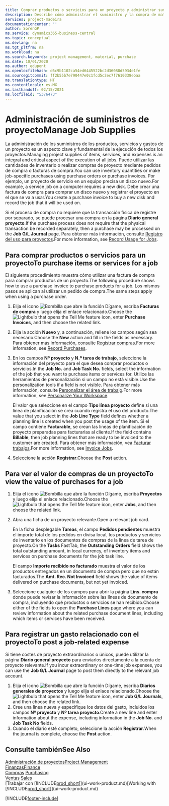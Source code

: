 ```yaml
---
title: Comprar productos o servicios para un proyecto y administrar suministros | Documentos de Microsoft
description: Describe cómo administrar el suministro y la compra de materiales y de servicios para los proyectos.
services: project-madeira
documentationcenter: ''
author: SorenGP
ms.service: dynamics365-business-central
ms.topic: conceptual
ms.devlang: na
ms.tgt_pltfrm: na
ms.workload: na
ms.search.keywords: project management, material, purchase
ms.date: 10/01/2020
ms.author: edupont
ms.openlocfilehash: d6c9b1102ca54ed6445522bc2d36088d5934e1fe
ms.sourcegitcommit: ff2b55b7e790447e0c1fcd5c2ec7f7610338ebaa
ms.translationtype: HT
ms.contentlocale: es-MX
ms.lasthandoff: 02/15/2021
ms.locfileid: "5376473"
---
```

# <a name="manage-job-supplies"></a><span data-ttu-id="89940-103">Administración de suministros de proyecto</span><span class="sxs-lookup"><span data-stu-id="89940-103">Manage Job Supplies</span></span>
<span data-ttu-id="89940-104">La administración de los suministros de los productos, servicios y gastos de un proyecto es un aspecto clave y fundamental de la ejecución de todos los proyectos.</span><span class="sxs-lookup"><span data-stu-id="89940-104">Managing project supplies of items, services, and expenses is an integral and critical aspect of the execution of all jobs.</span></span> <span data-ttu-id="89940-105">Puede utilizar las cantidades de inventario o realizar compras de proyecto mediante pedidos de compra o facturas de compra.</span><span class="sxs-lookup"><span data-stu-id="89940-105">You can use inventory quantities or make job-specific purchases using purchase orders or purchase invoices.</span></span> <span data-ttu-id="89940-106">Por ejemplo, un proyecto de servicio en un equipo precisa un disco nuevo.</span><span class="sxs-lookup"><span data-stu-id="89940-106">For example, a service job on a computer requires a new disk.</span></span> <span data-ttu-id="89940-107">Debe crear una factura de compra para comprar un disco nuevo y registrar el proyecto en el que se va a usar.</span><span class="sxs-lookup"><span data-stu-id="89940-107">You create a purchase invoice to buy a new disk and record the job that it will be used on.</span></span>

<span data-ttu-id="89940-108">Si el proceso de compra no requiere que la transacción física de registre por separado, se puede procesar una compra en la página **Diario general proyecto**.</span><span class="sxs-lookup"><span data-stu-id="89940-108">If the purchase process does not require that the physical transaction be recorded separately, then a purchase may be processed on the **Job G/L Journal** page.</span></span> <span data-ttu-id="89940-109">Para obtener más información, consulte [Registro del uso para proyectos](projects-how-record-job-usage.md).</span><span class="sxs-lookup"><span data-stu-id="89940-109">For more information, see [Record Usage for Jobs](projects-how-record-job-usage.md).</span></span>

## <a name="to-purchase-items-or-services-for-a-job"></a><span data-ttu-id="89940-110">Para comprar productos o servicios para un proyecto</span><span class="sxs-lookup"><span data-stu-id="89940-110">To purchase items or services for a job</span></span>
<span data-ttu-id="89940-111">El siguiente procedimiento muestra cómo utilizar una factura de compra para comprar productos de un proyecto.</span><span class="sxs-lookup"><span data-stu-id="89940-111">The following procedure shows how to use a purchase invoice to purchase products for a job.</span></span> <span data-ttu-id="89940-112">Los mismos pasos se aplican al utilizar un pedido de compra.</span><span class="sxs-lookup"><span data-stu-id="89940-112">The same steps apply when using a purchase order.</span></span>  

1. <span data-ttu-id="89940-113">Elija el icono ![Bombilla que abre la función Dígame](media/ui-search/search_small.png "Dígame qué desea hacer"), escriba **Facturas de compra** y luego elija el enlace relacionado.</span><span class="sxs-lookup"><span data-stu-id="89940-113">Choose the ![Lightbulb that opens the Tell Me feature](media/ui-search/search_small.png "Tell me what you want to do") icon, enter **Purchase Invoices**, and then choose the related link.</span></span>  
2. <span data-ttu-id="89940-114">Elija la acción **Nuevo** y, a continuación, rellene los campos según sea necesario.</span><span class="sxs-lookup"><span data-stu-id="89940-114">Choose the **New** action and fill in the fields as necessary.</span></span> <span data-ttu-id="89940-115">Para obtener más información, consulte [Registrar compras](purchasing-how-record-purchases.md).</span><span class="sxs-lookup"><span data-stu-id="89940-115">For more information, see [Record Purchases](purchasing-how-record-purchases.md).</span></span>
3. <span data-ttu-id="89940-116">En los campos **Nº proyecto** y **N.º tarea de trabajo**, seleccione la información del proyecto para el que desea comprar productos o servicios.</span><span class="sxs-lookup"><span data-stu-id="89940-116">In the **Job No.** and **Job Task No.** fields, select the information of the job that you want to purchase items or services for.</span></span> <span data-ttu-id="89940-117">Utilice las herramientas de personalización si un campo no está visible.</span><span class="sxs-lookup"><span data-stu-id="89940-117">Use the personalization tools if a field is not visible.</span></span> <span data-ttu-id="89940-118">Para obtener más información, consulte [Personalizar el área de trabajo](ui-personalization-user.md).</span><span class="sxs-lookup"><span data-stu-id="89940-118">For more information, see [Personalize Your Workspace](ui-personalization-user.md).</span></span>

    <span data-ttu-id="89940-119">El valor que seleccione en el campo **Tipo línea proyecto** define si una línea de planificación se crea cuando registra el uso del producto.</span><span class="sxs-lookup"><span data-stu-id="89940-119">The value that you select in the **Job Line Type** field defines whether a planning line is created when you post the usage of the item.</span></span> <span data-ttu-id="89940-120">Si el campo contiene **Facturable**, se crean las líneas de planificación de proyecto preparadas para facturarlas al cliente.</span><span class="sxs-lookup"><span data-stu-id="89940-120">If the field contains **Billable**, then job planning lines that are ready to be invoiced to the customer are created.</span></span> <span data-ttu-id="89940-121">Para obtener más información, vea [Facturar trabajos](projects-how-invoice-jobs.md).</span><span class="sxs-lookup"><span data-stu-id="89940-121">For more information, see [Invoice Jobs](projects-how-invoice-jobs.md).</span></span>
4. <span data-ttu-id="89940-122">Seleccione la acción **Registrar**.</span><span class="sxs-lookup"><span data-stu-id="89940-122">Choose the **Post** action.</span></span>

## <a name="to-view-the-value-of-purchases-for-a-job"></a><span data-ttu-id="89940-123">Para ver el valor de compras de un proyecto</span><span class="sxs-lookup"><span data-stu-id="89940-123">To view the value of purchases for a job</span></span>
1. <span data-ttu-id="89940-124">Elija el icono ![Bombilla que abre la función Dígame](media/ui-search/search_small.png "Dígame qué desea hacer"), escriba **Proyectos** y luego elija el enlace relacionado.</span><span class="sxs-lookup"><span data-stu-id="89940-124">Choose the ![Lightbulb that opens the Tell Me feature](media/ui-search/search_small.png "Tell me what you want to do") icon, enter **Jobs**, and then choose the related link.</span></span>
2. <span data-ttu-id="89940-125">Abra una ficha de un proyecto relevante.</span><span class="sxs-lookup"><span data-stu-id="89940-125">Open a relevant job card.</span></span>

    <span data-ttu-id="89940-126">En la ficha desplegable **Tareas**, el campo **Pedidos pendientes** muestra el importe total de los pedidos en divisa local, los productos y servicios de inventario en los documentos de compras de la línea de tarea de proyecto.</span><span class="sxs-lookup"><span data-stu-id="89940-126">On the **Tasks** FastTab, the **Outstanding Orders** field shows the total outstanding amount, in local currency, of inventory items and services on purchase documents for the job task line.</span></span>  

    <span data-ttu-id="89940-127">El campo **Importe recibido no facturado** muestra el valor de los productos entregados en un documento de compra pero que no están facturados.</span><span class="sxs-lookup"><span data-stu-id="89940-127">The **Amt. Rec. Not Invoiced** field shows the value of items delivered on purchase documents, but not yet invoiced.</span></span>  
3. <span data-ttu-id="89940-128">Seleccione cualquier de los campos para abrir la página **Líns. compra** donde puede revisar la información sobre las líneas de documento de compra, incluyendo qué productos o servicios se han recibido.</span><span class="sxs-lookup"><span data-stu-id="89940-128">Choose either of the fields to open the **Purchase Lines** page where you can review information about the related purchase document lines, including which items or services have been received.</span></span>

## <a name="to-post-a-job-related-expense"></a><span data-ttu-id="89940-129">Para registrar un gasto relacionado con el proyecto</span><span class="sxs-lookup"><span data-stu-id="89940-129">To post a job-related expense</span></span>
<span data-ttu-id="89940-130">Si tiene costes de proyecto extraordinarios o únicos, puede utilizar la página **Diario general proyecto** para enviarlos directamente a la cuenta de proyecto relevante.</span><span class="sxs-lookup"><span data-stu-id="89940-130">If you incur extraordinary or one-time job expenses, you can use the **Job G/L Journal** page to post them directly to the relevant job account.</span></span>

1. <span data-ttu-id="89940-131">Elija el icono ![Bombilla que abre la función Dígame](media/ui-search/search_small.png "Dígame qué desea hacer"), escriba **Diarios generales de proyectos** y luego elija el enlace relacionado.</span><span class="sxs-lookup"><span data-stu-id="89940-131">Choose the ![Lightbulb that opens the Tell Me feature](media/ui-search/search_small.png "Tell me what you want to do") icon, enter **Job G/L Journals**, and then choose the related link.</span></span>  
2. <span data-ttu-id="89940-132">Cree una línea nueva y especifique los datos del gasto, incluidos los campos **Nº proyecto** y **Nº tarea proyecto**.</span><span class="sxs-lookup"><span data-stu-id="89940-132">Create a new line and enter information about the expense, including information in the **Job No.** and **Job Task No** fields.</span></span>  
3. <span data-ttu-id="89940-133">Cuando el diario esté completo, seleccione la acción **Registrar**.</span><span class="sxs-lookup"><span data-stu-id="89940-133">When the journal is complete, choose the **Post** action.</span></span>

## <a name="see-also"></a><span data-ttu-id="89940-134">Consulte también</span><span class="sxs-lookup"><span data-stu-id="89940-134">See Also</span></span>
[<span data-ttu-id="89940-135">Administración de proyectos</span><span class="sxs-lookup"><span data-stu-id="89940-135">Project Management</span></span>](projects-manage-projects.md)  
[<span data-ttu-id="89940-136">Finanzas</span><span class="sxs-lookup"><span data-stu-id="89940-136">Finance</span></span>](finance.md)  
<span data-ttu-id="89940-137">[Compras](purchasing-manage-purchasing.md)       </span><span class="sxs-lookup"><span data-stu-id="89940-137">[Purchasing](purchasing-manage-purchasing.md)       </span></span>  
<span data-ttu-id="89940-138">[Ventas](sales-manage-sales.md)    </span><span class="sxs-lookup"><span data-stu-id="89940-138">[Sales](sales-manage-sales.md)    </span></span>  
<span data-ttu-id="89940-139">[Trabajar con [!INCLUDE[prod_short](includes/prod_short.md)]](ui-work-product.md)</span><span class="sxs-lookup"><span data-stu-id="89940-139">[Working with [!INCLUDE[prod_short](includes/prod_short.md)]](ui-work-product.md)</span></span>  


[!INCLUDE[footer-include](includes/footer-banner.md)]